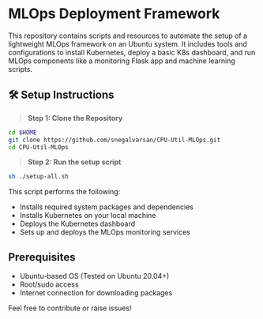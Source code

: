 # MLOps Deployment Framework

This repository contains scripts and resources to automate the setup of a lightweight MLOps framework on an Ubuntu system. It includes tools and configurations to install Kubernetes, deploy a basic K8s dashboard, and run MLOps components like a monitoring Flask app and machine learning scripts.

## 🛠️ Setup Instructions

> **Step 1: Clone the Repository**
```bash
cd $HOME
git clone https://github.com/snegalvarsan/CPU-Util-MLOps.git
cd CPU-Util-MLOps
````

> **Step 2: Run the setup script**

```bash
sh ./setup-all.sh
```

This script performs the following:

* Installs required system packages and dependencies
* Installs Kubernetes on your local machine
* Deploys the Kubernetes dashboard
* Sets up and deploys the MLOps monitoring services

## Prerequisites

* Ubuntu-based OS (Tested on Ubuntu 20.04+)
* Root/sudo access
* Internet connection for downloading packages

Feel free to contribute or raise issues!
